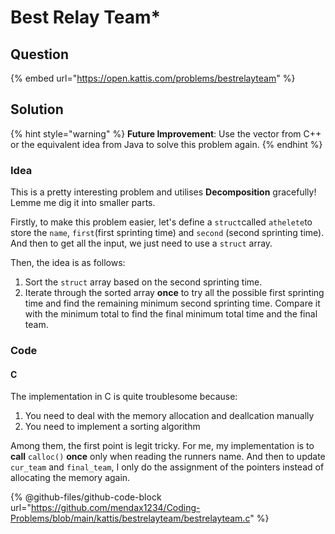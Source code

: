 # Best Relay Team\*

## Question

{% embed url="https://open.kattis.com/problems/bestrelayteam" %}

## Solution

{% hint style="warning" %}
**Future Improvement**: Use the vector from C++ or the equivalent idea from Java to solve this problem again.
{% endhint %}

### Idea

This is a pretty interesting problem and utilises **Decomposition** gracefully! Lemme me dig it into smaller parts.

Firstly, to make this problem easier, let's define a `struct`called `athelete`to store the `name`, `first`(first sprinting time) and `second` (second sprinting time). And then to get all the input, we just need to use a `struct` array.

Then, the idea is as follows:

1. Sort the `struct` array based on the second sprinting time.
2. Iterate through the sorted array **once** to try all the possible first sprinting time and find the remaining minimum second sprinting time. Compare it with the minimum total to find the final minimum total time and the final team.

### Code

#### C

The implementation in C is quite troublesome because:

1. You need to deal with the memory allocation and deallcation manually
2. You need to implement a sorting algorithm

Among them, the first point is legit tricky. For me, my implementation is to **call** `calloc()` **once** only when reading the runners name. And then to update `cur_team` and `final_team`, I only do the assignment of the pointers instead of allocating the memory again.

{% @github-files/github-code-block url="https://github.com/mendax1234/Coding-Problems/blob/main/kattis/bestrelayteam/bestrelayteam.c" %}

